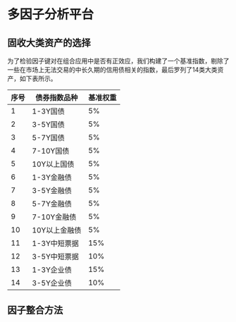 # 多因子分析平台

## 固收大类资产的选择

为了检验因子键对在组合应用中是否有正效应，我们构建了一个基准指数，剔除了一些在市场上无法交易的中长久期的信用债相关的指数，最后罗列了14类大类资产，如下表所示。

| 序号 | 债券指数品种 | 基准权重 |
| --- | --- | --- |
| 1 | 1-3Y国债 | 5% |
| 2 | 3-5Y国债 | 5% |
| 3 | 5-7Y国债 | 5% |
| 4 | 7-10Y国债 | 5% |
| 5 | 10Y以上国债 | 5% |
| 6 | 1-3Y金融债 | 5% |
| 7 | 3-5Y金融债 | 5% |
| 8 | 5-7Y金融债 | 5% |
| 9 | 7-10Y金融债 | 5% |
| 10 | 10Y以上金融债 | 5% |
| 11 | 1-3Y中短票据 | 15% |
| 12 | 3-5Y中短票据 | 10% |
| 13 | 1-3Y企业债 | 15% |
| 14 | 3-5Y企业债 | 10% |



## 因子整合方法



